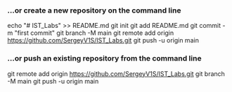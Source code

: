 ### …or create a new repository on the command line

echo "# IST_Labs" >> README.md
git init
git add README.md
git commit -m "first commit"
git branch -M main
git remote add origin https://github.com/SergeyV1S/IST_Labs.git
git push -u origin main

### …or push an existing repository from the command line

git remote add origin https://github.com/SergeyV1S/IST_Labs.git
git branch -M main
git push -u origin main